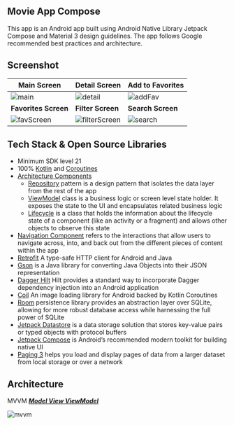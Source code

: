 ## Movie App Compose 
This app is an Android app built using Android Native Library Jetpack Compose and Material 3 design guidelines. 
The app follows Google recommended best practices and architecture.

## Screenshot

| **Main Screen** | **Detail Screen** | **Add to Favorites** |
|----|----|----|
| ![main](https://github.com/user-attachments/assets/2d1e7388-164f-4be3-bc3d-d4e9bd3909b1) | ![detail](https://github.com/user-attachments/assets/67c78169-3c86-4f11-aa23-38c4b4f4ee05) | ![addFav](https://github.com/user-attachments/assets/d14bd2f0-decc-48db-9f8d-62be4b7d1e64) |
| **Favorites Screen** | **Filter Screen** | **Search Screen** |
| ![favScreen](https://github.com/user-attachments/assets/99975cfa-ecab-46c1-8f86-70848eebfe73) | ![filterScreen](https://github.com/user-attachments/assets/d729b509-9c52-4752-a9e3-df93ee7a628c) | ![search](https://github.com/user-attachments/assets/cef1da6b-17a0-46bd-b246-0af6cade86bf) |

## Tech Stack & Open Source Libraries
- Minimum SDK level 21
- 100% [Kotlin](https://kotlinlang.org/) and [Coroutines](https://developer.android.com/kotlin/coroutines)
- [Architecture Components](https://developer.android.com/topic/libraries/architecture)
  - [Repository](https://developer.android.com/topic/architecture/data-layer) pattern is a design pattern that isolates the data layer from the rest of the app
  - [ViewModel](https://developer.android.com/topic/libraries/architecture/viewmodel) class is a business logic or screen level state holder. It exposes the state to the UI and encapsulates related business logic
  - [Lifecycle](https://developer.android.com/topic/libraries/architecture/lifecycle) is a class that holds the information about the lifecycle state of a component (like an activity or a fragment) and allows other objects to observe this state
- [Navigation Component](https://developer.android.com/guide/navigation) refers to the interactions that allow users to navigate across, into, and back out from the different pieces of content within the app
- [Retrofit](https://square.github.io/retrofit/) A type-safe HTTP client for Android and Java
- [Gson](https://github.com/google/gson) is a Java library for converting Java Objects into their JSON representation
- [Dagger Hilt](https://dagger.dev/hilt/) Hilt provides a standard way to incorporate Dagger dependency injection into an Android application
- [Coil](https://coil-kt.github.io/coil/) An image loading library for Android backed by Kotlin Coroutines
- [Room](https://developer.android.com/training/data-storage/room) persistence library provides an abstraction layer over SQLite, allowing for more robust database access while harnessing the full power of SQLite
- [Jetpack Datastore](https://developer.android.com/topic/libraries/architecture/datastore) is a data storage solution that stores key-value pairs or typed objects with protocol buffers
- [Jetpack Compose](https://developer.android.com/compose) is Android’s recommended modern toolkit for building native UI
- [Paging 3](https://developer.android.com/topic/libraries/architecture/paging/v3-overview) helps you load and display pages of data from a larger dataset from local storage or over a network

## Architecture
MVVM [***Model View ViewModel***](https://developer.android.com/topic/architecture#recommended-app-arch)

![mvvm](https://github.com/user-attachments/assets/2dda4618-5d80-48db-8fcf-0a9546792aff)
